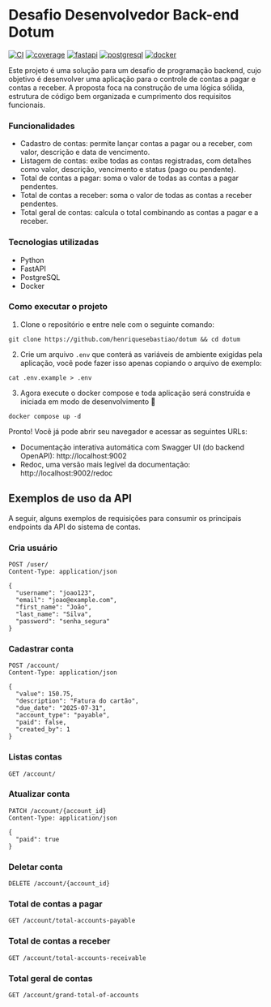 # Desafio Desenvolvedor Back-end Dotum

[![CI](https://github.com/henriquesebastiao/dotum/actions/workflows/test.yml/badge.svg)](https://github.com/henriquesebastiao/dotum/actions/workflows/test.yml)
[![coverage](https://coverage-badge.samuelcolvin.workers.dev/henriquesebastiao/dotum.svg)](https://coverage-badge.samuelcolvin.workers.dev/redirect/henriquesebastiao/dotum)
[![fastapi](https://img.shields.io/badge/FastAPI-009688?style=flat&logo=fastapi&logoColor=white)](https://fastapi.tiangolo.com/)
[![postgresql](https://img.shields.io/badge/PostgreSQL-4169E1?style=flat&logo=postgresql&logoColor=white)](https://www.postgresql.org/)
[![docker](https://img.shields.io/badge/Docker-2496ED?style=flat&logo=docker&logoColor=white)](https://www.docker.com/)

Este projeto é uma solução para um desafio de programação backend, cujo objetivo é desenvolver uma aplicação para o controle de contas a pagar e contas a receber. A proposta foca na construção de uma lógica sólida, estrutura de código bem organizada e cumprimento dos requisitos funcionais.

### Funcionalidades

- Cadastro de contas: permite lançar contas a pagar ou a receber, com valor, descrição e data de vencimento.
- Listagem de contas: exibe todas as contas registradas, com detalhes como valor, descrição, vencimento e status (pago ou pendente).
- Total de contas a pagar: soma o valor de todas as contas a pagar pendentes.
- Total de contas a receber: soma o valor de todas as contas a receber pendentes.
- Total geral de contas: calcula o total combinando as contas a pagar e a receber.

### Tecnologias utilizadas

- Python
- FastAPI
- PostgreSQL
- Docker

### Como executar o projeto

1. Clone o repositório e entre nele com o seguinte comando:

```shell
git clone https://github.com/henriquesebastiao/dotum && cd dotum
```

2. Crie um arquivo `.env` que conterá as variáveis de ambiente exigidas pela aplicação, você pode fazer isso apenas copiando o arquivo de exemplo:

```shell
cat .env.example > .env
```

3. Agora execute o docker compose e toda aplicação será construída e iniciada em modo de desenvolvimento 🚀

```shell
docker compose up -d
```

Pronto! Você já pode abrir seu navegador e acessar as seguintes URLs:

- Documentação interativa automática com Swagger UI (do backend OpenAPI): http://localhost:9002
- Redoc, uma versão mais legível da documentação: http://localhost:9002/redoc

## Exemplos de uso da API

A seguir, alguns exemplos de requisições para consumir os principais endpoints da API do sistema de contas.

### Cria usuário

```http
POST /user/
Content-Type: application/json

{
  "username": "joao123",
  "email": "joao@example.com",
  "first_name": "João",
  "last_name": "Silva",
  "password": "senha_segura"
}
```

### Cadastrar conta

```http
POST /account/
Content-Type: application/json

{
  "value": 150.75,
  "description": "Fatura do cartão",
  "due_date": "2025-07-31",
  "account_type": "payable",
  "paid": false,
  "created_by": 1
}
```

### Listas contas

```http
GET /account/
```

### Atualizar conta

```http
PATCH /account/{account_id}
Content-Type: application/json

{
  "paid": true
}
```

### Deletar conta

```http
DELETE /account/{account_id}
```

### Total de contas a pagar

```http
GET /account/total-accounts-payable
```

### Total de contas a receber

```http
GET /account/total-accounts-receivable
```

### Total geral de contas

```http
GET /account/grand-total-of-accounts
```
